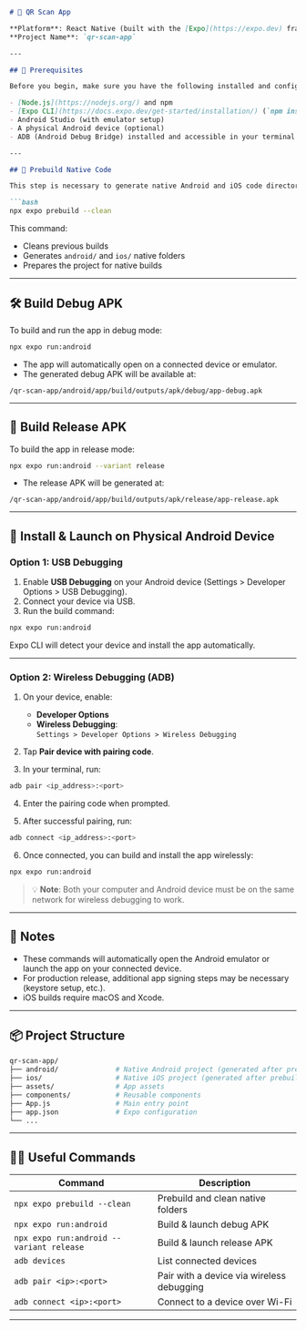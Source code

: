 ```markdown
# 📱 QR Scan App

**Platform**: React Native (built with the [Expo](https://expo.dev) framework)  
**Project Name**: `qr-scan-app`

---

## 🧰 Prerequisites

Before you begin, make sure you have the following installed and configured:

- [Node.js](https://nodejs.org/) and npm
- [Expo CLI](https://docs.expo.dev/get-started/installation/) (`npm install -g expo-cli`)
- Android Studio (with emulator setup)
- A physical Android device (optional)
- ADB (Android Debug Bridge) installed and accessible in your terminal

---

## 🚧 Prebuild Native Code

This step is necessary to generate native Android and iOS code directories.

```bash
npx expo prebuild --clean
```

This command:

- Cleans previous builds
- Generates `android/` and `ios/` native folders
- Prepares the project for native builds

---

## 🛠️ Build Debug APK

To build and run the app in debug mode:

```bash
npx expo run:android
```

- The app will automatically open on a connected device or emulator.
- The generated debug APK will be available at:

```
/qr-scan-app/android/app/build/outputs/apk/debug/app-debug.apk
```

---

## 🚀 Build Release APK

To build the app in release mode:

```bash
npx expo run:android --variant release
```

- The release APK will be generated at:

```
/qr-scan-app/android/app/build/outputs/apk/release/app-release.apk
```

---

## 📲 Install & Launch on Physical Android Device

### Option 1: USB Debugging

1. Enable **USB Debugging** on your Android device (Settings > Developer Options > USB Debugging).
2. Connect your device via USB.
3. Run the build command:

```bash
npx expo run:android
```

Expo CLI will detect your device and install the app automatically.

---

### Option 2: Wireless Debugging (ADB)

1. On your device, enable:
   - **Developer Options**
   - **Wireless Debugging**:  
     `Settings > Developer Options > Wireless Debugging`

2. Tap **Pair device with pairing code**.

3. In your terminal, run:

```bash
adb pair <ip_address>:<port>
```

4. Enter the pairing code when prompted.

5. After successful pairing, run:

```bash
adb connect <ip_address>:<port>
```

6. Once connected, you can build and install the app wirelessly:

```bash
npx expo run:android
```

> 💡 **Note**: Both your computer and Android device must be on the same network for wireless debugging to work.

---

## 📝 Notes

- These commands will automatically open the Android emulator or launch the app on your connected device.
- For production release, additional app signing steps may be necessary (keystore setup, etc.).
- iOS builds require macOS and Xcode.

---

## 📦 Project Structure

```bash
qr-scan-app/
├── android/              # Native Android project (generated after prebuild)
├── ios/                  # Native iOS project (generated after prebuild)
├── assets/               # App assets
├── components/           # Reusable components
├── App.js                # Main entry point
├── app.json              # Expo configuration
└── ...
```

---

## 🧑‍💻 Useful Commands

| Command                                 | Description                                 |
|----------------------------------------|---------------------------------------------|
| `npx expo prebuild --clean`            | Prebuild and clean native folders           |
| `npx expo run:android`                 | Build & launch debug APK                    |
| `npx expo run:android --variant release` | Build & launch release APK                |
| `adb devices`                          | List connected devices                      |
| `adb pair <ip>:<port>`                 | Pair with a device via wireless debugging   |
| `adb connect <ip>:<port>`              | Connect to a device over Wi-Fi              |

---